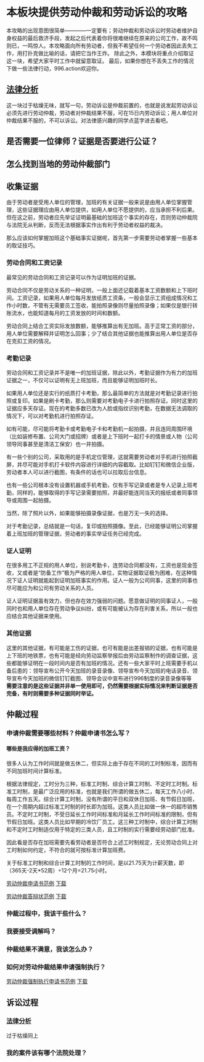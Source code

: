 # 本板块提供劳动仲裁和劳动诉讼的攻略
本攻略的出现意图很简单————一定要有；劳动仲裁和劳动诉讼时劳动者维护自身权益的最后救济手段，发起之后代表着你将很难继续在原来的公司工作，故不鸣则已，一鸣惊人。本攻略面向所有劳动者，但我不希望任何一个劳动者因此丢失工作，用打扑克做比喻的话，请把它当作王炸。
除此之外，本模块将重点介绍取证这一块，希望大家平时工作中就留意取证。
最后，如果你想在不丢失工作的情况下做一些法律行动，996.action欢迎你。
## [法律分析](Legal-analysis.md)
这一块过于枯燥无味，就写一句，劳动诉讼是仲裁前置的，也就是说发起劳动诉讼必须先进行劳动仲裁，劳动者对仲裁结果不服，可在15日内劳动诉讼；用人单位对仲裁结果不服的，不可以诉讼。对法律感兴趣的同学点蓝字进去看吧。
## 是否需要一位律师？证据是否要进行公证？
## 怎么找到当地的劳动仲裁部门
## 收集证据
由于劳动者是受用人单位的管理，加班的有关证据一般来说是由用人单位掌握管理，这些证据理应由用人单位提供，如用人单位不愿提供的，应当承担不利后果。但在这之前，劳动者应先举证证明最基础的加班这个事实的存在，否则劳动仲裁院与法院无从判断，反而无法根据事实作出有利于劳动者权益的裁决。

那么应该如何掌握加班这个基础事实证据呢，首先第一步需要劳动者掌握一些基本的取证技巧。
### 劳动合同和工资记录
最常见的劳动合同和工资记录可以作为证明加班的证据。

劳动合同不仅是劳动关系的一种证明，一般上面还记载着基本工资数额和上下班时间。工资记录，如果用人单位每月发放纸质工资条，一般会显示工资组成情况和工作小时数，不管有无需要员工签收，能拍照录像则尽量拍照录像；如果仅是银行转账流水，也能知道每月的工资发放的时间和数额。

劳动合同上结合工资实际发放数额，能够推算出有无加班。高于正常工资的部分，用人单位需要解释并证明怎么回事；少了结合其他证据也能推算出用人单位是否存在克扣工资的情况。
### 考勤记录
劳动合同和工资记录并不是唯一的加班证据，除此以外，考勤证据作为有力的加班证据之一，不仅可以证明有无上班加班，而且能够证明加班时长。

如果用人单位还是实行的纸质打卡考勤，那么最简单的方法就是对考勤记录进行拍照或复印。如果是刷卡考勤，那么则需要对考勤电子卡进行拍照存证。同时这里的证据应多天存证。现在的考勤多数已改为人脸或指纹识别考勤，在数据无法调取的情况下，可以对考勤机进行拍照存证。

如有可能，尽可能将考勤卡或考勤电子卡和考勤机一起拍摄，并且连同周围环境（比如装修布置、公司大门或招牌）或者是上下班时一起打卡的情景或人物（公司领导同事甚至是清洁工保安）也一并拍摄。

有一些个别的公司，采取用的是手机定位管理，这就需要劳动者对手机进行拍照截屏，并尽可能对手机打卡软件内容进行详细的内容截取。比如钉钉和微信企业版，劳动者本人可以进行截图，有条件的话也可以拉取后台信息。

也有一些公司根本没有设置机器或手机考勤，仅有手写记录或者是专人记录上班考勤，同样的，能够取得的手写记录需要拍照，并最好能连同当天的报纸或者同事领导或周围一起拍摄。

当然，除了照片以外，如果能够拍摄录像证据，也是万无一失的选择。

对于考勤记录，总结就是一句话，复印或拍照摄像。至此，已经能够证明公司掌握着上班加班的管理证据，劳动者的事实举证任务已经完成。
### 证人证明
在很多用工不正规的用人单位，别说考勤卡，连劳动合同都没有，工资也是现金签收，又或者是“防备工作”极为严格的用人单位，实物证据取证极为困难，在这种情况下证人证明就能起到证明加班事实的作用。证人一般为公司同事，这里的同事也尽可能应为和公司有劳动关系的人员。

证人证明证据虽有效力，但也存在效力强弱的问题。愿意做证明的同事证人，一般同时也和用人单位存在劳动争议纠纷，或有可能被认为存在利害关系，所以一般也应结合其他证据来使用。
### 其他证据
这里的其他证据，有可能是工伤的证据，也可有能是出差报销的证据，也有可能是上下班的地铁票，也有可能是经向劳动监察举报后由劳动监察制作的调查证据，这些都能够证明在一段时间内是否有加班的情况。还有一些大家平时上班需要手机以备后患的：领导宣布公开今天加班的录音录像、领导宣布今天加班的电话录音、领导宣布今天加班的微信钉钉截图、领导会议中宣布进行996制度的录音录像等等
**需要注意的是这些证据并非单一使用即可，仍然需要根据实际情况来判断证据是否完备，有时则需要多种证据同时举证。**
## 仲裁过程
### 申请仲裁需要哪些材料？仲裁申请书怎么写？
#### 哪些是我应得的加班工资？
很多人认为工作时间就是做五休二，但实际上由于存在不同的工时制标准，因而有不同加班时间计算标准。

根据法律规定，工时分为三种，标准工时制、综合计算工时制、不定时工时制。标准工时制，是最广泛应用的标准，也就是我们所谓的做五休二，每天工作八小时、每周工作五天。综合计算工时制，没有所谓的平日和双休日加班、有节假日加班，在一个周期内超过标准工时制的时长即为加班。这类人员比如做一休一的超市销售员。不定时工时制，不受日延长工作时间标准和月延长工作时间标准的限制，但有节假日加班。这类人员比如早期的冷饮厂员工。这三种工时制中，综合计算工时制和不定时工时制适仅用于特定的三类人员，且工时制的实行需要经劳动部门批准。

因此看是否存在加班需要先看劳动者是否符合上述工时制规定，无论劳动合同上对工时制如何约定，不符合的就可按标准计算加班费。

关于标准工时制和综合计算工时制的工作时间，是以21.75天为计薪天数，即（365天-2天*52周）÷12个月=21.75小时。

[劳动仲裁申请书范例](sqs.md)  [下载](sqs.docx)

[劳动仲裁答辩状范例](dbz.md)  [下载](dbz.docx)
### 仲裁过程中，我该干些什么？
### 我要接受调解吗？
### 仲裁结果不满意，我该怎么办？
### 如何对劳动仲裁结果申请强制执行？
[劳动仲裁强制执行申请书范例](qzzx.md)  [下载](qzzx.docx)
## 诉讼过程
### [法律分析](Legal-analysis.md)
过于枯燥同上
### 我的案件该有哪个法院处理？
### 
